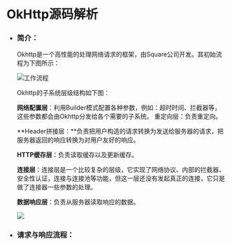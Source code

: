 # OkHttp源码解析

- ### 简介：

  Okhttp是一个高性能的处理网络请求的框架，由Square公司开发。其初始流程为下图所示：

  ![工作流程](https://upload-images.jianshu.io/upload_images/5982616-c9b805378329b087.png)

  Okhttp的子系统层级结构如下图：
  
  **网络配置层**：利用Builder模式配置各种参数，例如：超时时间、拦截器等，这些参数都会由Okhttp分发给各个需要的子系统。
   重定向层：负责重定向。
  
   **Header拼接层：**负责把用户构造的请求转换为发送给服务器的请求，把服务器返回的响应转换为对用户友好的响应。
  
   **HTTP缓存层**：负责读取缓存以及更新缓存。
  
   **连接层**：连接层是一个比较复杂的层级，它实现了网络协议、内部的拦截器、安全性认证，连接与连接池等功能，但这一层还没有发起真正的连接，它只是做了连接器一些参数的处理。
  
   **数据响应层**：负责从服务器读取响应的数据。
  
  ![](https://upload-images.jianshu.io/upload_images/5982616-a44688d678695fd0.png)

- ### 请求与响应流程：